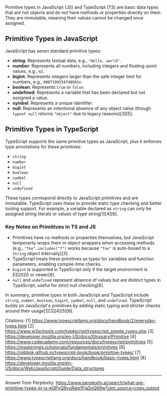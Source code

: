 Primitive types in JavaScript (JS) and TypeScript (TS) are basic data types that are not objects and do not have methods or
properties directly on them. They are immutable, meaning their values cannot be changed once assigned.

## Primitive Types in JavaScript

JavaScript has seven standard primitive types:

- **string**: Represents textual data, e.g., `"Hello, world"`.
- **number**: Represents all numbers, including integers and floating-point values, e.g., `42`.
- **bigint**: Represents integers larger than the safe integer limit for numbers, e.g., `9007199254740991n`.
- **boolean**: Represents `true` or `false`.
- **undefined**: Represents a variable that has been declared but not assigned a value.
- **symbol**: Represents a unique identifier.
- **null**: Represents an intentional absence of any object value (though `typeof null` returns `"object"` due to legacy
  reasons)[3][5].

## Primitive Types in TypeScript

TypeScript supports the same primitive types as JavaScript, plus it enforces type annotations for these primitives:

- `string`
- `number`
- `bigint`
- `boolean`
- `symbol`
- `null`
- `undefined`

These types correspond directly to JavaScript primitives and are immutable. TypeScript uses these to provide static type
checking and better tooling support. For example, a variable declared as `string` can only be assigned string literals or
values of type string[1][4][6].

### Key Notes on Primitives in TS and JS

- Primitives have no methods or properties themselves, but JavaScript temporarily wraps them in object wrappers when
  accessing methods (e.g., `"foo".includes("f")` works because `"foo"` is auto-boxed to a `String` object internally)[3].
- TypeScript treats these primitives as types for variables and function parameters, enabling compile-time checks.
- `bigint` is supported in TypeScript only if the target environment is ES2020 or newer[6].
- `null` and `undefined` represent absence of values but are distinct types in TypeScript, useful for strict null
  checking[6].

In summary, primitive types in both JavaScript and TypeScript include `string`, `number`, `boolean`, `bigint`, `symbol`,
`null`, and `undefined`. TypeScript builds on JavaScript's primitives by adding static typing and stricter checks around
their usage[1][3][4][5][6].

Citations: [1] https://www.typescriptlang.org/docs/handbook/2/everyday-types.html [2]
https://www.w3schools.com/typescript/typescript_simple_types.php [3]
https://developer.mozilla.org/en-US/docs/Glossary/Primitive [4]
https://www.codecademy.com/resources/docs/typescript/primitives [5] https://masteringjs.io/tutorials/fundamentals/primitives
[6] https://gibbok.github.io/typescript-book/book/primitive-types/ [7]
https://www.typescriptlang.org/docs/handbook/basic-types.html [8]
https://developer.mozilla.org/en-US/docs/Web/JavaScript/Guide/Data_structures

---

Answer from Perplexity:
https://www.perplexity.ai/search/what-are-primitive-types-in-js-eQPvQ9vuRaip1FjaSxQ69w?utm_source=copy_output
